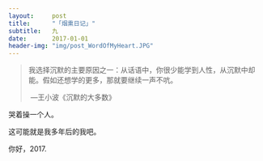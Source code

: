 ```yaml
---
layout:     post
title:      "「烟熏日记」"
subtitle:   九
date:       2017-01-01
header-img: "img/post_WordOfMyHeart.JPG"
---
```


> 我选择沉默的主要原因之一：从话语中，你很少能学到人性，从沉默中却能。假如还想学的更多，那就要继续一声不吭。
>
> ​										—王小波《沉默的大多数》

哭着操一个人。

这可能就是我多年后的我吧。

你好，2017.
